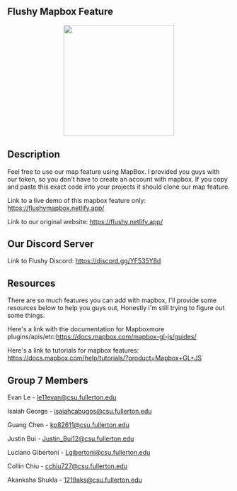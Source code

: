 ## Flushy Mapbox Feature

<p align="center">
<img src="https://github.com/le11evan/Flushy_Website/blob/master/images/Flushy-Logo-3.png" width="250" height="250" />
 </p>

## Description

Feel free to use our map feature using MapBox. I provided you guys with our token, so you don't have to create an account with mapbox. 
If you copy and paste this exact code into your projects it should clone our map feature. 

Link to a live demo of this mapbox feature only: https://flushymapbox.netlify.app/

Link to our original website: https://flushy.netlify.app/

## Our Discord Server

Link to Flushy Discord: https://discord.gg/YF535Y8d

## Resources

There are so much features you can add with mapbox, I'll provide some resources below to help you guys out, Honestly i'm still trying to figure out some things.

Here's a link with the documentation for Mapboxmore plugins/apis/etc:https://docs.mapbox.com/mapbox-gl-js/guides/

Here's a link to tutorials for mapbox features: https://docs.mapbox.com/help/tutorials/?product=Mapbox+GL+JS


## Group 7 Members

Evan Le - le11evan@csu.fullerton.edu

Isaiah George - isaiahcabugos@csu.fullerton.edu

Guang Chen - kp82611@csu.fullerton.edu

Justin Bui - Justin_Bui12@csu.fullerton.edu

Luciano Gibertoni - Lgibertoni@csu.fullerton.edu

Collin Chiu - cchiu727@csu.fullerton.edu

Akanksha Shukla - 1219aks@csu.fullerton.edu

